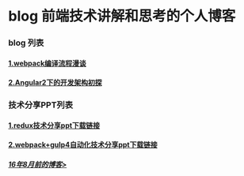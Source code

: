 # blog 前端技术讲解和思考的个人博客

### blog 列表
 
#### [1.webpack编译流程漫谈](https://github.com/slashhuang/blog/issues/1) 
#### [2.Angular2下的开发架构初探](https://github.com/slashhuang/blog/issues/2) 

### 技术分享PPT列表

#### [1.redux技术分享ppt下载链接](https://github.com/slashhuang/blog/blob/master/ppt-share/ppt-for-redux.key?raw=true)

#### [2.webpack+gulp4自动化技术分享ppt下载链接](https://github.com/slashhuang/blog/blob/master/ppt-share/webpack-babel-gulp.key?raw=true)

##### [16年8月前的博客>](http://slashhuang.github.io/)
 

